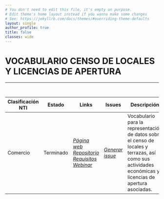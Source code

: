 ```yaml
---
# You don't need to edit this file, it's empty on purpose.
# Edit theme's home layout instead if you wanna make some changes
# See: https://jekyllrb.com/docs/themes/#overriding-theme-defaults
layout: single
author_profile: true 
title: false
classes: wide
---
```

<div id="bodyid">
<link href="stylesheet.css" rel="stylesheet"/>

<h1> VOCABULARIO CENSO DE LOCALES Y LICENCIAS DE APERTURA </h1>
</div>
  
---

&nbsp;
 

  
  
| Clasificación NTI |  Estado  |   Links   |   Issues   |   Descripción   |  Fecha Publicación |   Prefijo   | Formatos |   Liciencia | Idiomas   | 
| -------- | -------- | --------- | ---------- | --------------- | -------- | --------- | -------- | --------- | ---------- | 
| Comercio | Terminado | *[Página web](http://vocab.ciudadesabiertas.es/def/comercio/tejido-comercial/index-es.html)* *[Repositorio](https://github.com/CiudadesAbiertas/vocab-comercio-censo-locales)*  *[Requisitos](https://github.com/CiudadesAbiertas/vocab-comercio-censo-locales/blob/master/requirements/Requisitos-Censo%20de%20locales%2C%20terrazas%2C%20licencias%20de%20actividades%20.xlsx)*  *[Webinar](https://youtu.be/LCgEPuI8KD8)* |  *[Generar issue](https://github.com/CiudadesAbiertas/vocab-comercio-censo-locales/issue)*   | Vocabulario para la representación de datos sobre el censo de locales y terrazas, así como sus actividades económicas y licencias de apertura asociadas. | 16/11/18 | escom | rdf+xml   html   turtle | CC-BY  | es   en   |
 
 
  

 
&nbsp;


 



